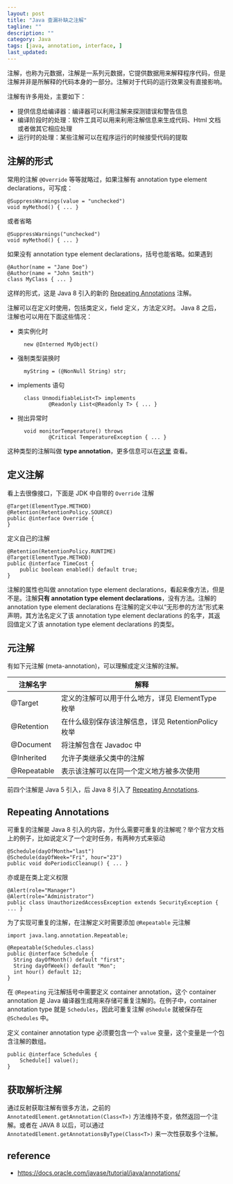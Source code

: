 ```yaml
---
layout: post
title: "Java 查漏补缺之注解"
tagline: ""
description: ""
category: Java
tags: [java, annotation, interface, ]
last_updated:
---
```


注解，也称为元数据，注解是一系列元数据，它提供数据用来解释程序代码，但是注解并非是所解释的代码本身的一部分。注解对于代码的运行效果没有直接影响。

注解有许多用处，主要如下：

- 提供信息给编译器：编译器可以利用注解来探测错误和警告信息
- 编译阶段时的处理：软件工具可以用来利用注解信息来生成代码、Html 文档或者做其它相应处理
- 运行时的处理：某些注解可以在程序运行的时候接受代码的提取

## 注解的形式
常用的注解 `@Override` 等等就略过，如果注解有 annotation type element declarations，可写成：

    @SuppressWarnings(value = "unchecked")
    void myMethod() { ... }

或者省略

    @SuppressWarnings("unchecked")
    void myMethod() { ... }

如果没有 annotation type element declarations，括号也能省略。如果遇到

    @Author(name = "Jane Doe")
    @Author(name = "John Smith")
    class MyClass { ... }

这样的形式，这是 Java 8 引入的新的 [Repeating Annotations](https://docs.oracle.com/javase/tutorial/java/annotations/repeating.html) 注解。

注解可以在定义时使用，包括类定义，field 定义，方法定义时。 Java 8 之后，注解也可以用在下面这些情况：

- 类实例化时

        new @Interned MyObject()

- 强制类型装换时

        myString = (@NonNull String) str;

- implements 语句

        class UnmodifiableList<T> implements
                @Readonly List<@Readonly T> { ... }

- 抛出异常时

        void monitorTemperature() throws
                @Critical TemperatureException { ... }

这种类型的注解叫做 **type annotation**，更多信息可以在[这里](https://docs.oracle.com/javase/tutorial/java/annotations/type_annotations.html) 查看。

## 定义注解
看上去很像接口，下面是 JDK 中自带的 `Override` 注解

    @Target(ElementType.METHOD)
    @Retention(RetentionPolicy.SOURCE)
    public @interface Override {
    }

定义自己的注解

    @Retention(RetentionPolicy.RUNTIME)
    @Target(ElementType.METHOD)
    public @interface TimeCost {
        public boolean enabled() default true;
    }

注解的属性也叫做 annotation type element declarations，看起来像方法，但是不是。注解**只有 annotation type element declarations**，没有方法。注解的 annotation type element declarations 在注解的定义中以“无形参的方法”形式来声明，其方法名定义了该 annotation type element declarations 的名字，其返回值定义了该 annotation type element declarations 的类型。

## 元注解
有如下元注解 (meta-annotation)，可以理解成定义注解的注解。

注解名字 | 解释
-----|--------
@Target  | 定义的注解可以用于什么地方，详见 ElementType 枚举
@Retention | 在什么级别保存该注解信息，详见 RetentionPolicy 枚举
@Document | 将注解包含在 Javadoc 中
@Inherited | 允许子类继承父类中的注解
@Repeatable | 表示该注解可以在同一个定义地方被多次使用

前四个注解是 Java 5 引入，后 Java 8 引入了 [Repeating Annotations](https://docs.oracle.com/javase/tutorial/java/annotations/repeating.html).

## Repeating Annotations
可重复的注解是 Java 8 引入的内容，为什么需要可重复的注解呢？举个官方文档上的例子，比如说定义了一个定时任务，有两种方式来驱动

    @Schedule(dayOfMonth="last")
    @Schedule(dayOfWeek="Fri", hour="23")
    public void doPeriodicCleanup() { ... }

亦或是在类上定义权限

    @Alert(role="Manager")
    @Alert(role="Administrator")
    public class UnauthorizedAccessException extends SecurityException { ... }

为了实现可重复的注解，在注解定义时需要添加 `@Repeatable` 元注解

    import java.lang.annotation.Repeatable;

    @Repeatable(Schedules.class)
    public @interface Schedule {
      String dayOfMonth() default "first";
      String dayOfWeek() default "Mon";
      int hour() default 12;
    }

在 `@Repeating` 元注解括号中需要定义 container annotation，这个 container annotation 是 Java 编译器生成用来存储可重复注解的。在例子中，container annotation type 就是 `Schedules`，因此可重复注解 `@Shedule` 就被保存在 `@Schedules` 中。

定义 container annotation type 必须要包含一个 `value` 变量，这个变量是一个包含注解的数组。

    public @interface Schedules {
        Schedule[] value();
    }

## 获取解析注解
通过反射获取注解有很多方法，之前的 `AnnotatedElement.getAnnotation(Class<T>)` 方法维持不变，依然返回一个注解。或者在 JAVA 8 以后，可以通过 `AnnotatedElement.getAnnotationsByType(Class<T>)` 来一次性获取多个注解。

## reference

- <https://docs.oracle.com/javase/tutorial/java/annotations/>

